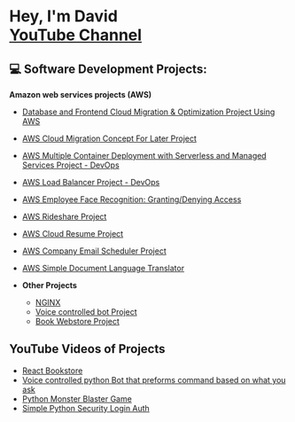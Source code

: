 <h1>Hey, I'm David <br/> <a href="https://www.youtube.com/@youtubeport564">YouTube Channel</a></h1>

<h2>💻 Software Development Projects:</h2>

 <b>Amazon web services projects (AWS)</b>

 - [Database and Frontend Cloud Migration & Optimization Project Using AWS](https://github.com/Student64-bit/Database-and-Frontend-Cloud-Migration-Optimization-Project-Using-AWS)
 - [AWS Cloud Migration Concept For Later Project](https://github.com/Student64-bit/My-Approach-to-Cloud-Migration-Concept-for-later-Project-)
 - [AWS Multiple Container Deployment with Serverless and Managed Services Project - DevOps](https://github.com/Student64-bit/AWS-Multiple-Container-Deployment-with-Serverless-and-Managed-Services-Project---DevOps)
 - [AWS Load Balancer Project - DevOps](https://github.com/Student64-bit/AWS-Devops-project-with-the-use-of-Load-Balancers)
 - [AWS Employee Face Recognition: Granting/Denying Access](https://github.com/Student64-bit/AWS-Employee-Face-Recognition-Granting-Denying-Access-Project)
 - [AWS Rideshare Project](https://github.com/Student64-bit/AWS-Rideshare-Project)
 - [AWS Cloud Resume Project](https://github.com/Student64-bit/AWS-Cloud-Resume-Project)
 - [AWS Company Email Scheduler Project](https://github.com/Student64-bit/AWS-Company-Email-Scheduler-Project)
 - [AWS Simple Document Language Translator](https://github.com/Student64-bit/AWS-Simple-Document-Language-Translator)

- <b>Other Projects</b>
  - [NGINX](https://github.com/Student64-bit/Simple-Devops-Deployment-Project/blob/main/README.md)
  - [Voice controlled bot Project](https://github.com/Student64-bit/Voice-controlled-bot-Project/tree/main)
  - [Book Webstore Project](https://github.com/Student64-bit/Bookstore-Website-Project)

<h2>YouTube Videos of Projects</h2>

- [React Bookstore](https://www.youtube.com/watch?v=meUz8p8a8Hk)
- [Voice controlled python Bot that preforms command based on what you ask](https://www.youtube.com/watch?v=rPKD3FXdxuc)
- [Python Monster Blaster Game](https://www.youtube.com/watch?v=ReUM6f4rR_0)
- [Simple Python Security Login Auth](https://www.youtube.com/watch?v=0_r4sCUGJ80&t=7s)


